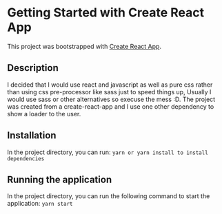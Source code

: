 # Getting Started with Create React App

This project was bootstrapped with [Create React App](https://github.com/facebook/create-react-app).

## Description
I decided that I would use react and javascript as well as pure css rather than using css pre-processor like sass just to speed things up, Usually I would use sass or other alternatives so execuse the mess :D.
The project was created from a create-react-app and I use one other dependency to show a loader to the user.

## Installation

In the project directory, you can run:
```yarn or yarn install to install dependencies```

## Running the application

In the project directory, you can run the following command to start the application:
```yarn start```
